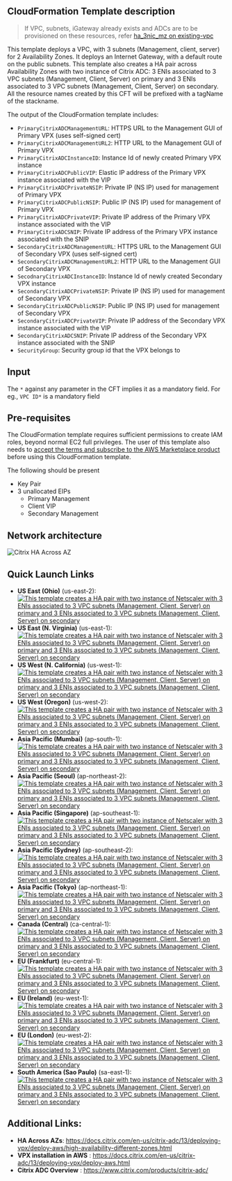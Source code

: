 ## CloudFormation Template description
> If VPC, subnets, iGateway already exists and ADCs are to be provisioned on these resources, refer [ha_3nic_mz on existing-vpc](../existing-vpc)

This template deploys a VPC, with 3 subnets (Management, client, server) for 2 Availability Zones.
  It deploys an Internet Gateway, with a default  route on the public subnets.
  This template also creates a HA pair across Availability Zones with two instance of Citrix ADC:
  3 ENIs associated to 3 VPC subnets (Management, Client, Server) on primary and 3 ENIs associated
  to 3 VPC subnets (Management, Client, Server) on secondary.
  All the resource names created by this CFT will be prefixed with a tagName of the stackname.

  The output of the CloudFormation template includes:

- `PrimaryCitrixADCManagementURL`: HTTPS URL to the Management GUI of Primary VPX (uses self-signed cert)
- `PrimaryCitrixADCManagementURL2`: HTTP URL to the Management GUI of Primary VPX
- `PrimaryCitrixADCInstanceID`: Instance Id of newly created Primary VPX instance
- `PrimaryCitrixADCPublicVIP`:  Elastic IP address of the Primary VPX instance associated with the VIP
- `PrimaryCitrixADCPrivateNSIP`:  Private IP (NS IP) used for management of Primary VPX
- `PrimaryCitrixADCPublicNSIP`:  Public IP (NS IP) used for management of Primary VPX
- `PrimaryCitrixADCPrivateVIP`:  Private IP address of the Primary VPX instance associated with the VIP
- `PrimaryCitrixADCSNIP`:  Private IP address of the Primary VPX instance associated with the SNIP
- `SecondaryCitrixADCManagementURL`:  HTTPS URL to the Management GUI of Secondary VPX (uses self-signed cert)
- `SecondaryCitrixADCManagementURL2`:  HTTP URL to the Management GUI of Secondary VPX
- `SecodnaryCitrixADCInstanceID`:  Instance Id of newly created Secondary VPX instance
- `SecondaryCitrixADCPrivateNSIP`:  Private IP (NS IP) used for management of Secondary VPX
- `SecondaryCitrixADCPublicNSIP`:  Public IP (NS IP) used for management of Secondary VPX
- `SecondaryCitrixADCPrivateVIP`:  Private IP address of the Secondary VPX instance associated with the VIP
- `SecondaryCitrixADCSNIP`:  Private IP address of the Secondary VPX instance associated with the SNIP
- `SecurityGroup`:  Security group id that the VPX belongs to

## Input
The `*` against any parameter in the CFT implies it as a mandatory field.
For eg., `VPC ID*` is a mandatory field

## Pre-requisites
The CloudFormation template requires sufficient permissions to create IAM roles, beyond normal EC2 full privileges. The user of this template also needs to [accept the terms and subscribe to the AWS Marketplace product](https://aws.amazon.com/marketplace/pp/B00AA01BOE/) before using this CloudFormation template.
<p>The following should be present</p>

- Key Pair
- 3 unallocated EIPs
	- Primary Management
	- Client VIP
	- Secondary Management

## Network architecture
![Citrix HA Across AZ](https://docs.citrix.com/en-us/netscaler/media/aws-hainc.png)


## Quick Launch Links

- **US East (Ohio)** (us-east-2): [![This template creates a HA pair with two instance of Netscaler with 3 ENIs associated to 3 VPC subnets (Management, Client, Server) on primary and 3 ENIs associated to 3 VPC subnets (Management, Client, Server) on secondary](https://s3.amazonaws.com/cloudformation-examples/cloudformation-launch-stack.png)](https://console.aws.amazon.com/cloudformation/home?region=us-east-2#/stacks/new?templateURL=https://s3.amazonaws.com/netscaler-cft-templates/cft-freshvpc-ha-3-nic-mz.template)
- **US East (N. Virginia)** (us-east-1): [![This template creates a HA pair with two instance of Netscaler with 3 ENIs associated to 3 VPC subnets (Management, Client, Server) on primary and 3 ENIs associated to 3 VPC subnets (Management, Client, Server) on secondary](https://s3.amazonaws.com/cloudformation-examples/cloudformation-launch-stack.png)](https://console.aws.amazon.com/cloudformation/home?region=us-east-1#/stacks/new?templateURL=https://s3.amazonaws.com/netscaler-cft-templates/cft-freshvpc-ha-3-nic-mz.template)
- **US West (N. California)** (us-west-1): [![This template creates a HA pair with two instance of Netscaler with 3 ENIs associated to 3 VPC subnets (Management, Client, Server) on primary and 3 ENIs associated to 3 VPC subnets (Management, Client, Server) on secondary](https://s3.amazonaws.com/cloudformation-examples/cloudformation-launch-stack.png)](https://console.aws.amazon.com/cloudformation/home?region=us-west-1#/stacks/new?templateURL=https://s3.amazonaws.com/netscaler-cft-templates/cft-freshvpc-ha-3-nic-mz.template)
- **US West (Oregon)** (us-west-2): [![This template creates a HA pair with two instance of Netscaler with 3 ENIs associated to 3 VPC subnets (Management, Client, Server) on primary and 3 ENIs associated to 3 VPC subnets (Management, Client, Server) on secondary](https://s3.amazonaws.com/cloudformation-examples/cloudformation-launch-stack.png)](https://console.aws.amazon.com/cloudformation/home?region=us-west-2#/stacks/new?templateURL=https://s3.amazonaws.com/netscaler-cft-templates/cft-freshvpc-ha-3-nic-mz.template)
- **Asia Pacific (Mumbai)** (ap-south-1): [![This template creates a HA pair with two instance of Netscaler with 3 ENIs associated to 3 VPC subnets (Management, Client, Server) on primary and 3 ENIs associated to 3 VPC subnets (Management, Client, Server) on secondary](https://s3.amazonaws.com/cloudformation-examples/cloudformation-launch-stack.png)](https://console.aws.amazon.com/cloudformation/home?region=ap-south-1#/stacks/new?templateURL=https://s3.amazonaws.com/netscaler-cft-templates/cft-freshvpc-ha-3-nic-mz.template)
- **Asia Pacific (Seoul)** (ap-northeast-2): [![This template creates a HA pair with two instance of Netscaler with 3 ENIs associated to 3 VPC subnets (Management, Client, Server) on primary and 3 ENIs associated to 3 VPC subnets (Management, Client, Server) on secondary](https://s3.amazonaws.com/cloudformation-examples/cloudformation-launch-stack.png)](https://console.aws.amazon.com/cloudformation/home?region=ap-northeast-2#/stacks/new?templateURL=https://s3.amazonaws.com/netscaler-cft-templates/cft-freshvpc-ha-3-nic-mz.template)
- **Asia Pacific (Singapore)** (ap-southeast-1): [![This template creates a HA pair with two instance of Netscaler with 3 ENIs associated to 3 VPC subnets (Management, Client, Server) on primary and 3 ENIs associated to 3 VPC subnets (Management, Client, Server) on secondary](https://s3.amazonaws.com/cloudformation-examples/cloudformation-launch-stack.png)](https://console.aws.amazon.com/cloudformation/home?region=ap-southeast-1#/stacks/new?templateURL=https://s3.amazonaws.com/netscaler-cft-templates/cft-freshvpc-ha-3-nic-mz.template)
- **Asia Pacific (Sydney)** (ap-southeast-2): [![This template creates a HA pair with two instance of Netscaler with 3 ENIs associated to 3 VPC subnets (Management, Client, Server) on primary and 3 ENIs associated to 3 VPC subnets (Management, Client, Server) on secondary](https://s3.amazonaws.com/cloudformation-examples/cloudformation-launch-stack.png)](https://console.aws.amazon.com/cloudformation/home?region=ap-southeast-2#/stacks/new?templateURL=https://s3.amazonaws.com/netscaler-cft-templates/cft-freshvpc-ha-3-nic-mz.template)
- **Asia Pacific (Tokyo)** (ap-northeast-1): [![This template creates a HA pair with two instance of Netscaler with 3 ENIs associated to 3 VPC subnets (Management, Client, Server) on primary and 3 ENIs associated to 3 VPC subnets (Management, Client, Server) on secondary](https://s3.amazonaws.com/cloudformation-examples/cloudformation-launch-stack.png)](https://console.aws.amazon.com/cloudformation/home?region=ap-northeast-1#/stacks/new?templateURL=https://s3.amazonaws.com/netscaler-cft-templates/cft-freshvpc-ha-3-nic-mz.template)
- **Canada (Central)** (ca-central-1): [![This template creates a HA pair with two instance of Netscaler with 3 ENIs associated to 3 VPC subnets (Management, Client, Server) on primary and 3 ENIs associated to 3 VPC subnets (Management, Client, Server) on secondary](https://s3.amazonaws.com/cloudformation-examples/cloudformation-launch-stack.png)](https://console.aws.amazon.com/cloudformation/home?region=ca-central-1#/stacks/new?templateURL=https://s3.amazonaws.com/netscaler-cft-templates/cft-freshvpc-ha-3-nic-mz.template)
- **EU (Frankfurt)** (eu-central-1): [![This template creates a HA pair with two instance of Netscaler with 3 ENIs associated to 3 VPC subnets (Management, Client, Server) on primary and 3 ENIs associated to 3 VPC subnets (Management, Client, Server) on secondary](https://s3.amazonaws.com/cloudformation-examples/cloudformation-launch-stack.png)](https://console.aws.amazon.com/cloudformation/home?region=eu-central-1#/stacks/new?templateURL=https://s3.amazonaws.com/netscaler-cft-templates/cft-freshvpc-ha-3-nic-mz.template)
- **EU (Ireland)** (eu-west-1): [![This template creates a HA pair with two instance of Netscaler with 3 ENIs associated to 3 VPC subnets (Management, Client, Server) on primary and 3 ENIs associated to 3 VPC subnets (Management, Client, Server) on secondary](https://s3.amazonaws.com/cloudformation-examples/cloudformation-launch-stack.png)](https://console.aws.amazon.com/cloudformation/home?region=eu-west-1#/stacks/new?templateURL=https://s3.amazonaws.com/netscaler-cft-templates/cft-freshvpc-ha-3-nic-mz.template)
- **EU (London)** (eu-west-2): [![This template creates a HA pair with two instance of Netscaler with 3 ENIs associated to 3 VPC subnets (Management, Client, Server) on primary and 3 ENIs associated to 3 VPC subnets (Management, Client, Server) on secondary](https://s3.amazonaws.com/cloudformation-examples/cloudformation-launch-stack.png)](https://console.aws.amazon.com/cloudformation/home?region=eu-west-2#/stacks/new?templateURL=https://s3.amazonaws.com/netscaler-cft-templates/cft-freshvpc-ha-3-nic-mz.template)
- **South America (Sao Paulo)** (sa-east-1): [![This template creates a HA pair with two instance of Netscaler with 3 ENIs associated to 3 VPC subnets (Management, Client, Server) on primary and 3 ENIs associated to 3 VPC subnets (Management, Client, Server) on secondary](https://s3.amazonaws.com/cloudformation-examples/cloudformation-launch-stack.png)](https://console.aws.amazon.com/cloudformation/home?region=sa-east-1#/stacks/new?templateURL=https://s3.amazonaws.com/netscaler-cft-templates/cft-freshvpc-ha-3-nic-mz.template)




## Additional Links:

- **HA Across AZs**: https://docs.citrix.com/en-us/citrix-adc/13/deploying-vpx/deploy-aws/high-availability-different-zones.html
- **VPX installation in AWS** : https://docs.citrix.com/en-us/citrix-adc/13/deploying-vpx/deploy-aws.html
- **Citrix ADC Overview** : https://www.citrix.com/products/citrix-adc/
